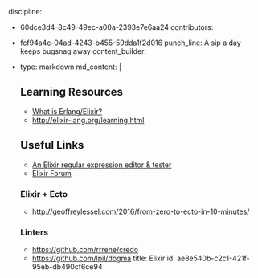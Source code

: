 discipline:
  - 60dce3d4-8c49-49ec-a00a-2393e7e6aa24
contributors:
  - fcf94a4c-04ad-4243-b455-59dda1f2d016
punch_line: A sip a day keeps bugsnag away
content_builder:
  - 
    type: markdown
    md_content: |
      ## Learning Resources
      
      * [What is Erlang/Elixir?](https://www.learnelixir.tv/episodes/01-introduction)
      * http://elixir-lang.org/learning.html
      
      ## Useful Links
      
      * [An Elixir regular expression editor & tester](http://www.elixre.uk/)
      * [Elixir Forum](https://elixirforum.com)
      
      ### Elixir + Ecto
      
      * http://geoffreylessel.com/2016/from-zero-to-ecto-in-10-minutes/
      
      ### Linters
      * https://github.com/rrrene/credo
      * https://github.com/lpil/dogma
title: Elixir
id: ae8e540b-c2c1-421f-95eb-db490cf6ce94
